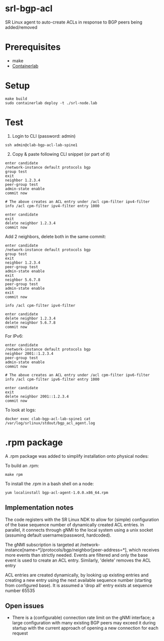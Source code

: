 # srl-bgp-acl
SR Linux agent to auto-create ACLs in response to BGP peers being added/removed

# Prerequisites
* make
* [Containerlab](https://containerlab.srlinux.dev/)

# Setup
```
make build
sudo containerlab deploy -t ./srl-node.lab
```

# Test
1. Login to CLI (password: admin)
```
ssh admin@clab-bgp-acl-lab-spine1
```

2. Copy & paste following CLI snippet (or part of it)
```
enter candidate
/network-instance default protocols bgp
group test
exit
neighbor 1.2.3.4
peer-group test
admin-state enable
commit now

# The above creates an ACL entry under /acl cpm-filter ipv4-filter
info /acl cpm-filter ipv4-filter entry 1000

enter candidate
exit
delete neighbor 1.2.3.4
commit now
```

Add 2 neighbors, delete both in the same commit:
```
enter candidate
/network-instance default protocols bgp
group test
exit
neighbor 1.2.3.4
peer-group test
admin-state enable
exit
neighbor 5.6.7.8
peer-group test
admin-state enable
exit
commit now

info /acl cpm-filter ipv4-filter

enter candidate
delete neighbor 1.2.3.4
delete neighbor 5.6.7.8
commit now
```

For IPv6:
```
enter candidate 
/network-instance default protocols bgp
neighbor 2001::1.2.3.4
peer-group test
admin-state enable
commit now

# The above creates an ACL entry under /acl cpm-filter ipv6-filter
info /acl cpm-filter ipv6-filter entry 1000

enter candidate
exit
delete neighbor 2001::1.2.3.4
commit now
```

To look at logs:
```
docker exec clab-bgp-acl-lab-spine1 cat /var/log/srlinux/stdout/bgp_acl_agent.log
```

# .rpm package
A .rpm package was added to simplify installation onto physical nodes:

To build an .rpm:
```
make rpm
```

To install the .rpm in a bash shell on a node:
```
yum localinstall bgp-acl-agent-1.0.0.x86_64.rpm
```

## Implementation notes
The code registers with the SR Linux NDK to allow for (simple) configuration of the base sequence number of dynamically created ACL entries.
In parallel, it connects through gNMI to the local system using a unix socket (assuming default username/password, hardcoded).

The gNMI subscription is targeted at /network-instance[name=\*]/protocols/bgp/neighbor[peer-address=\*], which receives more events than strictly needed.
Events are filtered and only the base event is used to create an ACL entry. Similarly, 'delete' removes the ACL entry

ACL entries are created dynamically, by looking up existing entries and creating a new entry using the next available sequence number (starting from configured base).
It is assumed a 'drop all' entry exists at sequence number 65535

## Open issues
* There is a (configurable) connection rate limit on the gNMI interface; a large configuration with many existing BGP peers may exceed it during startup with the current approach of opening a new connection for each request

